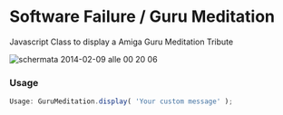 Software Failure / Guru Meditation
==================================

Javascript Class to display a Amiga Guru Meditation Tribute

![schermata 2014-02-09 alle 00 20 06](https://f.cloud.github.com/assets/432181/2118690/bbd3bb7c-9117-11e3-9aa6-89f8f0e2a7ba.png)

### Usage

```js
Usage: GuruMeditation.display( 'Your custom message' );
```
